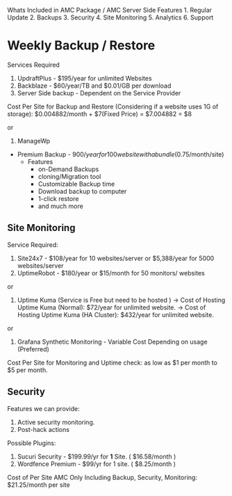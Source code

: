 Whats Included in AMC Package /  AMC Server Side Features
	1. Regular Update
	2. Backups
	3. Security
	4. Site Monitoring
	5. Analytics
	6. Support



# Weekly Backup / Restore

Services Required
1. UpdraftPlus - $195/year for unlimited Websites
2. Backblaze -  $60/year/TB and $0.01/GB per download
3. Server Side backup - Dependent on the Service Provider

Cost Per Site for Backup and Restore (Considering if a website uses 1G of storage):  $0.004882/month + $7(Fixed Price) = $7.004882  = $8

or

1. ManageWp 
- Premium Backup - $900/year for 100 website with a bundle ($0.75/month/site) 
	- Features
		- on-Demand Backups
		- cloning/Migration tool
		- Customizable Backup time
		- Download backup to computer
		- 1-click restore
		- and much more




## **Site Monitoring**

Service Required: 

1. Site24x7 - $108/year for 10 websites/server or $5,388/year for 5000 websites/server
2. UptimeRobot - $180/year or $15/month for 50 monitors/ websites

or

1. Uptime Kuma (Service is Free but need to be hosted )
	-> Cost of Hosting Uptime Kuma (Normal): $72/year for unlimited website. 
	-> Cost of Hosting Uptime Kuma (HA Cluster):  $432/year for unlimited website. 

or

1. Grafana Synthetic Monitoring - Variable Cost Depending on usage (Preferred)

Cost Per Site for Monitoring and Uptime check:  as low as $1 per month to $5 per month.

## Security 

Features we can provide:

1. Active security monitoring.
2. Post-hack actions


Possible Plugins: 
1. Sucuri Security - $199.99/yr for **1** Site. ( $16.58/month )
2. Wordfence Premium - $99/yr for 1 site. ( $8.25/month )



Cost of Per Site AMC Only Including Backup, Security, Monitoring: $21.25/month per site